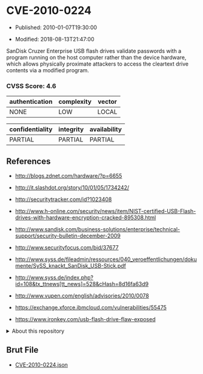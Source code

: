# CVE-2010-0224

- Published: 2010-01-07T19:30:00

- Modified: 2018-08-13T21:47:00

SanDisk Cruzer Enterprise USB flash drives validate passwords with a program running on the host computer rather than the device hardware, which allows physically proximate attackers to access the cleartext drive contents via a modified program.

### CVSS Score: **4.6**

| authentication | complexity | vector |
| --- | --- | --- |
| NONE | LOW | LOCAL |

| confidentiality | integrity | availability |
| --- | --- | --- |
| PARTIAL | PARTIAL | PARTIAL |

## References

* http://blogs.zdnet.com/hardware/?p=6655

* http://it.slashdot.org/story/10/01/05/1734242/

* http://securitytracker.com/id?1023408

* http://www.h-online.com/security/news/item/NIST-certified-USB-Flash-drives-with-hardware-encryption-cracked-895308.html

* http://www.sandisk.com/business-solutions/enterprise/technical-support/security-bulletin-december-2009

* http://www.securityfocus.com/bid/37677

* http://www.syss.de/fileadmin/ressources/040_veroeffentlichungen/dokumente/SySS_knackt_SanDisk_USB-Stick.pdf

* http://www.syss.de/index.php?id=108&tx_ttnews[tt_news]=528&cHash=8d16fa63d9

* http://www.vupen.com/english/advisories/2010/0078

* https://exchange.xforce.ibmcloud.com/vulnerabilities/55475

* https://www.ironkey.com/usb-flash-drive-flaw-exposed

<details>
<summary>About this repository</summary> 

  This repository is part of the project [Live Hack CVE](https://github.com/Live-Hack-CVE). Main website can be found [www.live-hack.org](https://www.live-hack.org) 
  
  Made by [Sn0wAlice](https://github.com/Sn0wAlice) for the people that care about security and need to have a feed of the latest CVEs. Hope you enjoy it, don't forget to star the repo and follow me on [Twitter](https://twitter.com/Sn0wAlice) and [Github](https://github.com/Sn0wAlice). And that is my [personnal website](https://www.alice-snow.me/)

  - [Home Page](https://github.com/Live-Hack-CVE)
  - [Framework](https://github.com/Live-Hack-CVE/cve-framework)
  - [CVE database](https://github.com/Live-Hack-CVE/full_database)
  - [Changelog](https://github.com/Live-Hack-CVE/Changelog)
</details>

## Brut File

* [CVE-2010-0224.json](https://raw.githubusercontent.com/Live-Hack-CVE/full_database/main/cves/2010/CVE-2010-0224.json)

